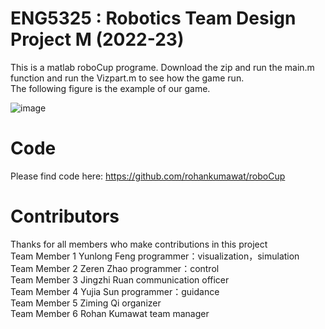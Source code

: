 # ENG5325 : Robotics Team Design Project M (2022-23)  
This is a matlab roboCup programe. Download the zip and run the main.m function and run the Vizpart.m to see how the game run.  
The following figure is the example of our game.  

![image](https://user-images.githubusercontent.com/68543461/232842883-af90ce5d-66df-453c-889d-576043356d54.png) 

# Code
Please find code here: https://github.com/rohankumawat/roboCup

# Contributors
Thanks for all members who make contributions in this project  
Team Member 1	Yunlong Feng	programmer：visualization，simulation  
Team Member 2	Zeren Zhao	programmer：control  
Team Member 3	Jingzhi Ruan	communication officer  
Team Member 4	Yujia Sun	programmer：guidance  
Team Member 5	Ziming Qi	organizer  
Team Member 6	Rohan Kumawat	team manager  
